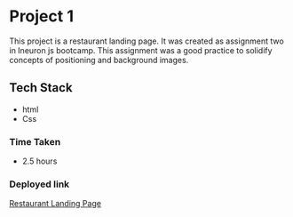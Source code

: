 # Project 1
This project is a restaurant landing page. It was created as assignment two in Ineuron js bootcamp. This assignment was a good practice to solidify concepts of positioning and background images.

## Tech Stack
- html
- Css

### Time Taken  
- 2.5 hours

### Deployed link


[Restaurant Landing Page](https://restauarant-delicious.netlify.app/)
